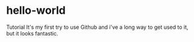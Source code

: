 # hello-world
Tutorial
It's my first try to use Github and i've a long way to get used to it, but it looks fantastic.
